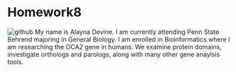 # Homework8
![github](https://user-images.githubusercontent.com/81631117/114452796-dc6dec80-9ba6-11eb-9f73-edafac812a27.jpeg)
My name is Alayna Devine. I am currently attending Penn State Behrend majoring in General Biology. I am enrolled in Bioinformatics where I am researching the OCA2 gene in humans. We examine protein domains, investigate orthologs and parologs, along with many other gene anaylsis tools. 
